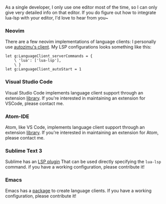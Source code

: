 As a single developer, I only use one editor most of the time, so I can only
give very detailed info on that editor. If you do figure out how to integrate
lua-lsp with your editor, I'd love to hear from you~

### Neovim
There are a few neovim implementations of language clients: I personally use
[autozimu's client][nvim]. My LSP configurations looks something like this:

```vim
let g:LanguageClient_serverCommands = {
	\ 'lua': ['lua-lsp'],
	\ }
let g:LanguageClient_autoStart = 1
```

[nvim]: https://github.com/autozimu/LanguageClient-neovim

### Visual Studio Code

Visual Studio Code implements language client support through an extension
[library][vscode]. If you're interested in maintaining an extension for VSCode,
please contact me.

[vscode]: https://www.npmjs.com/package/vscode-languageclient

### Atom-IDE

Atom, like VS Code, implements language client support through an extension
[library][atom-ide]. If you're interested in maintaining an extension for
Atom, please contact me.

[atom-ide]: https://github.com/atom/atom-languageclient

### Sublime Text 3

Sublime has an [LSP plugin][st3] That can be used directly specifying the
`lua-lsp` command. if you have a working configuration, please contribute it!

[st3]: https://github.com/tomv564/LSP

### Emacs

Emacs has a [package][emacs] to create language clients. If you have a working
configuration, please contribute it!

[emacs]: https://github.com/emacs-lsp/lsp-mode
